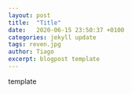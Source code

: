 ```yaml
---
layout: post
title:  "Title"
date:   2020-06-15 23:50:37 +0100
categories: jekyll update
tags: reven.jpg
author: Tiago
excerpt: blogpost template
---
```


template
